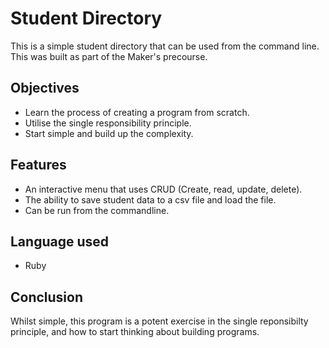 # Student Directory

This is a simple student directory that can be used from the command line. This was built as part of the Maker's precourse.

## Objectives

- Learn the process of creating a program from scratch.
- Utilise the single responsibility principle.
- Start simple and build up the complexity.

## Features

- An interactive menu that uses CRUD (Create, read, update, delete).
- The ability to save student data to a csv file and load the file.
- Can be run from the commandline.

## Language used

- Ruby

## Conclusion

Whilst simple, this program is a potent exercise in the single reponsibilty principle, and how to start thinking about building programs.

